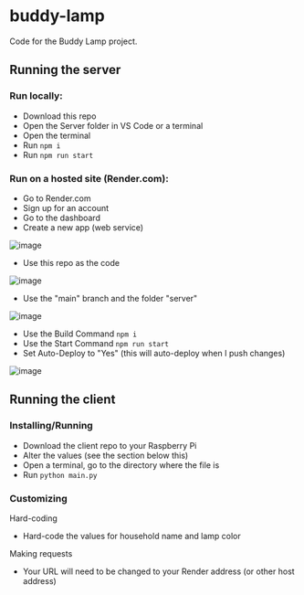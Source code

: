 # buddy-lamp

Code for the Buddy Lamp project.

## Running the server

### Run locally:

* Download this repo
* Open the Server folder in VS Code or a terminal
* Open the terminal
* Run `npm i`
* Run `npm run start`

### Run on a hosted site (Render.com):

* Go to Render.com
* Sign up for an account
* Go to the dashboard
* Create a new app (web service)

![image](https://github.com/webcooltz/buddy-lamp/assets/22669410/f221cb16-079f-407d-9ffa-6bbd3d80e292)

* Use this repo as the code

![image](https://github.com/webcooltz/buddy-lamp/assets/22669410/6f30ae16-8b0e-4d1b-8ae3-a84f701737d4)

* Use the "main" branch and the folder "server"

![image](https://github.com/webcooltz/buddy-lamp/assets/22669410/0b541af8-56ca-4214-a7cf-452b96c4f580)

* Use the Build Command `npm i`
* Use the Start Command `npm run start`
* Set Auto-Deploy to "Yes" (this will auto-deploy when I push changes)

![image](https://github.com/webcooltz/buddy-lamp/assets/22669410/cc9bd44c-0de3-4fbf-a7ac-9abd9a23dbd2)

## Running the client

### Installing/Running

* Download the client repo to your Raspberry Pi
* Alter the values (see the section below this)
* Open a terminal, go to the directory where the file is
* Run `python main.py`

### Customizing

Hard-coding
* Hard-code the values for household name and lamp color

Making requests
* Your URL will need to be changed to your Render address (or other host address)
